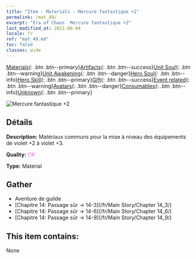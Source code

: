 ```yaml
---
title: "Item - Materials - Mercure fantastique +2"
permalink: /mat_49/
excerpt: "Era of Chaos  Mercure fantastique +2"
last_modified_at: 2021-08-04
locale: fr
ref: "mat_49.md"
toc: false
classes: wide
---
```

 [Materials](/ItemsFR/){: .btn .btn--primary}[Artifacts](/ItemsFR/Artifacts/){: .btn .btn--success}[Unit Soul](/ItemsFR/UnitSoul/){: .btn .btn--warning}[Unit Awakening](/ItemsFR/UnitAwakening/){: .btn .btn--danger}[Hero Soul](/ItemsFR/HeroSoul/){: .btn .btn--info}[Hero Skill](/ItemsFR/HeroSkill/){: .btn .btn--primary}[Gift](/ItemsFR/Gift/){: .btn .btn--success}[Event related](/ItemsFR/Events/){: .btn .btn--warning}[Avatars](/ItemsFR/Avatars/){: .btn .btn--danger}[Consumables](/ItemsFR/Consumables/){: .btn .btn--info}[Unknown](/ItemsFR/Unknown/){: .btn .btn--primary}

 ![Mercure fantastique +2](/images/t/i_cailiao_shuiyin2.png)

## Détails
 **Description:** Matériaux communs pour la mise à niveau des équipements de violet +2 à violet +3.

 **Quality:** <span style="color: #DA70D6">OK</span>

 **Type:** Material

## Gather

*    Aventure de guilde 
*    [Chapitre 14: Passage sûr -> 14-3](/fr/Main Story/Chapter 14_3/) 
*    [Chapitre 14: Passage sûr -> 14-6](/fr/Main Story/Chapter 14_6/) 
*    [Chapitre 14: Passage sûr -> 14-9](/fr/Main Story/Chapter 14_9/) 

## This item contains:

  None

